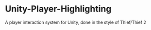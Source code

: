 # Unity-Player-Highlighting
A player interaction system for Unity, done in the style of Thief/Thief 2
